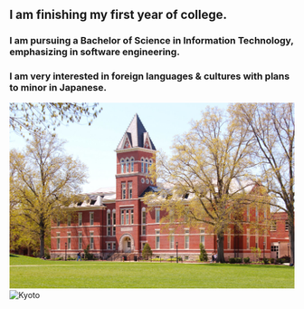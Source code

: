 ## I am finishing my first year of college.  

### I am pursuing a Bachelor of Science in Information Technology, emphasizing in software engineering.

### I am very interested in foreign languages & cultures with plans to minor in Japanese.

![Mizzou_Laffere](laffere.jpg)
![Kyoto](https://cdn.contexttravel.com/image/upload/c_fill,q_60,w_2600/v1553227874/production/city/hero_image_27_1553227874.jpg)
